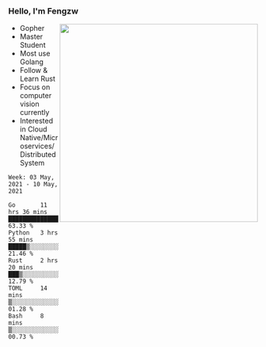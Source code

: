 ### Hello, I'm Fengzw

<img align="right" src="https://github-readme-stats.vercel.app/api?username=zhiwei-Feng&show_icons=true&icon_color=000000&text_color=000000&bg_color=ffffff&hide_title=false&title_color=000000" width="400" />

- Gopher
- Master Student
- Most use Golang
- Follow & Learn Rust
- Focus on computer vision currently
- Interested in Cloud Native/Microservices/Distributed System
  
<!--START_SECTION:waka-->
```text
Week: 03 May, 2021 - 10 May, 2021

Go       11 hrs 36 mins  ███████████████▓░░░░░░░░░   63.33 % 
Python   3 hrs 55 mins   █████▒░░░░░░░░░░░░░░░░░░░   21.46 % 
Rust     2 hrs 20 mins   ███▒░░░░░░░░░░░░░░░░░░░░░   12.79 % 
TOML     14 mins         ▒░░░░░░░░░░░░░░░░░░░░░░░░   01.28 % 
Bash     8 mins          ▒░░░░░░░░░░░░░░░░░░░░░░░░   00.73 % 
```
<!--END_SECTION:waka-->
</p>



<!--
[![github stats](https://github-readme-stats.vercel.app/api?username=zhiwei-Feng&theme=tokyonight&show_icons=true)](https://github.com/anuraghazra/github-readme-stats)
-->




<!--
**zhiwei-Feng/zhiwei-Feng** is a ✨ _special_ ✨ repository because its `README.md` (this file) appears on your GitHub profile.

Here are some ideas to get you started:

- 🔭 I’m currently working on ...
- 🌱 I’m currently learning ...
- 👯 I’m looking to collaborate on ...
- 🤔 I’m looking for help with ...
- 💬 Ask me about ...
- 📫 How to reach me: ...
- 😄 Pronouns: ...
- ⚡ Fun fact: ...
-->



